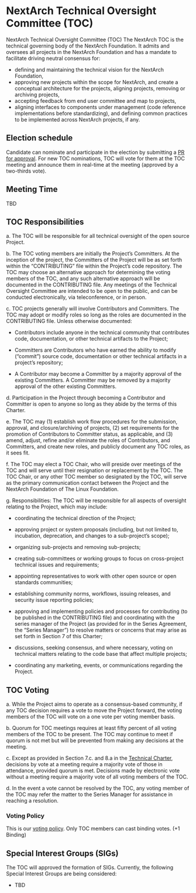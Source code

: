 # NextArch Technical Oversight Committee (TOC)
NextArch Technical Oversight Committee (TOC)
The NextArch TOC is the technical governing body of the NextArch Foundation. It admits and oversees all projects in the NextArch Foundation and has a mandate to facilitate driving neutral consensus for:

- defining and maintaining the technical vision for the NextArch Foundation,
- approving new projects within the scope for NextArch, and create a conceptual architecture for the projects, aligning projects, removing or archiving projects,
- accepting feedback from end user committee and map to projects,
- aligning interfaces to components under management (code reference implementations before standardizing), and defining common practices to be implemented across NextArch projects, if any.

## Election schedule
Candidate can nominate and participate in the election by submitting a [PR for approval](docs/election.md). For new TOC nominations, TOC will vote for them at the TOC meeting and announce them in real-time at the meeting (approved by a two-thirds vote). 



## Meeting Time
TBD

## TOC Responsibilities
a. The TOC will be responsible for all technical oversight of the open source Project. 

b. The TOC voting members are initially the Project’s Committers. At the inception of the project, the Committers of the Project will be as set forth within the “CONTRIBUTING” file within the Project’s code repository. The TOC may choose an alternative approach for determining the voting members of the TOC, and any such alternative approach will be documented in the CONTRIBUTING file.  Any meetings of the Technical Oversight Committee are intended to be open to the public, and can be conducted electronically, via teleconference, or in person. 

c. TOC projects generally will involve Contributors and Committers. The TOC may adopt or modify roles so long as the roles are documented in the CONTRIBUTING file. Unless otherwise documented: 

   - Contributors include anyone in the technical community that contributes code, documentation, or other technical artifacts to the Project; 
 
   - Committers are Contributors who have earned the ability to modify (“commit”) source code, documentation or other technical artifacts in a project’s repository;
 
   - A Contributor may become a Committer by a majority approval of the existing Committers. A Committer may be removed by a majority approval of the other existing Committers.
 
d. Participation in the Project through becoming a Contributor and Committer is open to anyone so long as they abide by the terms of this Charter. 

e. The TOC may (1) establish work flow procedures for the submission, approval, and closure/archiving of projects, (2) set requirements for the promotion of Contributors to Committer status, as applicable, and (3) amend, adjust, refine and/or eliminate the roles of Contributors, and Committers, and create new roles, and publicly document any TOC roles, as it sees fit.

f. The TOC may elect a TOC Chair, who will preside over meetings of the TOC and will serve until their resignation or replacement by the TOC.  The TOC Chair, or any other TOC member so designated by the TOC, will serve as the primary communication contact between the Project and the NextArch Foundation of The Linux Foundation.

g. Responsibilities: The TOC will be responsible for all aspects of oversight relating to the Project, which may include:

   - coordinating the technical direction of the Project;
 
   - approving project or system proposals (including, but not limited to, incubation, deprecation, and changes to a sub-project’s scope);
 
   - organizing sub-projects and removing sub-projects;
   - creating sub-committees or working groups to focus on cross-project technical issues and requirements;
   - appointing representatives to work with other open source or open standards communities;
   - establishing community norms, workflows, issuing releases, and security issue reporting policies;
   - approving and implementing policies and processes for contributing (to be published in the CONTRIBUTING file) and coordinating with the series manager of the Project (as provided for in the Series Agreement, the “Series Manager”) to resolve matters or concerns that may arise as set forth in Section 7 of this Charter;
   - discussions, seeking consensus, and where necessary, voting on technical matters relating to the code base that affect multiple projects;
   - coordinating any marketing, events, or communications regarding the Project.


## TOC Voting
a. While the Project aims to operate as a consensus-based community, if any TOC decision requires a vote to move the Project forward, the voting members of the TOC will vote on a one vote per voting member basis.

b. Quorum for TOC meetings requires at least fifty percent of all voting members of the TOC to be present. The TOC may continue to meet if quorum is not met but will be prevented from making any decisions at the meeting.

c. Except as provided in Section 7.c. and 8.a in the [Technical Charter](https://github.com/nextarch/foundation/blob/main/technical-charter.md), decisions by vote at a meeting require a majority vote of those in attendance, provided quorum is met. Decisions made by electronic vote without a meeting require a majority vote of all voting members of the TOC.

d. In the event a vote cannot be resolved by the TOC, any voting member of the TOC may refer the matter to the Series Manager for assistance in reaching a resolution.

### Voting Policy
This is our [voting policy](docs/voting.md). Only TOC members can cast binding votes. (+1 Binding)

## Special Interest Groups (SIGs) 
The TOC will approved the formation of SIGs. Currently, the following Special Interest Groups are being considered:
- TBD
